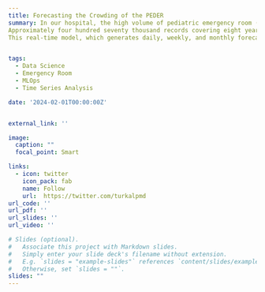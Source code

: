 ```yaml
---
title: Forecasting the Crowding of the PEDER
summary: In our hospital, the high volume of pediatric emergency room (PEDER) admissions was a serious problem. With our project, we aim to accurately forecast pediatric emergency room admissions in advance. By doing so, we can adjust doctors' schedules to allocate more staff during peak times. This will reduce patient waiting times while lowering the doctors' immediate workload, ultimately enhancing the quality of patient care.
Approximately four hundred seventy thousand records covering eight years were analyzed for this model. We're analyzing past visit trends, seasonal fluctuations, local events, and other relevant data that typically influence emergency room visit volumes.
This real-time model, which generates daily, weekly, and monthly forecasting reports about the admissions number of patients, helps optimize physician staffing by predicting overcrowding. 


tags:
  - Data Science
  - Emergency Room
  - MLOps
  - Time Series Analysis

date: '2024-02-01T00:00:00Z'


external_link: ''

image:
  caption: ""
  focal_point: Smart

links:
  - icon: twitter
    icon_pack: fab
    name: Follow
    url:  https://twitter.com/turkalpmd
url_code: ''
url_pdf: ''
url_slides: ''
url_video: ''

# Slides (optional).
#   Associate this project with Markdown slides.
#   Simply enter your slide deck's filename without extension.
#   E.g. `slides = "example-slides"` references `content/slides/example-slides.md`.
#   Otherwise, set `slides = ""`.
slides: ""
---
```


